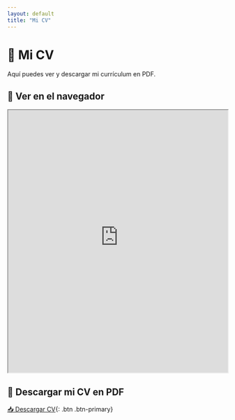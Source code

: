 ```yaml
---
layout: default
title: "Mi CV"
---
```


# 📄 Mi CV

Aquí puedes ver y descargar mi currículum en PDF.

## 🔹 **Ver en el navegador**
<iframe src="https://raw.githubusercontent.com/kokit0/CV/main/CV_Data_Science_AI_Engineer_Jorge_Amaya.pdf" width="100%" height="600px"></iframe>

## 🔹 **Descargar mi CV en PDF**
[📥 Descargar CV](https://raw.githubusercontent.com/kokit0/CV/main/CV_Data_Science_AI_Engineer_Jorge_Amaya.pdf){: .btn .btn-primary}
